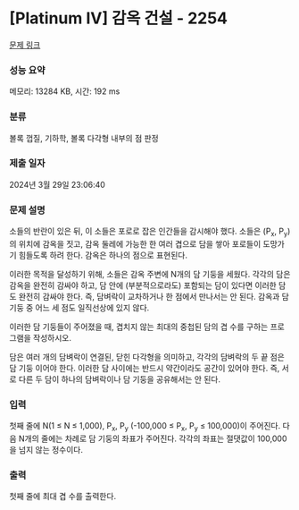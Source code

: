# [Platinum IV] 감옥 건설 - 2254 

[문제 링크](https://www.acmicpc.net/problem/2254) 

### 성능 요약

메모리: 13284 KB, 시간: 192 ms

### 분류

볼록 껍질, 기하학, 볼록 다각형 내부의 점 판정

### 제출 일자

2024년 3월 29일 23:06:40

### 문제 설명

<p>소들의 반란이 있은 뒤, 이 소들은 포로로 잡은 인간들을 감시해야 했다. 소들은 (P<sub>x</sub>, P<sub>y</sub>)의 위치에 감옥을 짓고, 감옥 둘레에 가능한 한 여러 겹으로 담을 쌓아 포로들이 도망가기 힘들도록 하려 한다. 감옥은 하나의 점으로 표현된다.</p>

<p>이러한 목적을 달성하기 위해, 소들은 감옥 주변에 N개의 담 기둥을 세웠다. 각각의 담은 감옥을 완전히 감싸야 하고, 담 안에 (부분적으로라도) 포함되는 담이 있다면 이러한 담도 완전히 감싸야 한다. 즉, 담벼락이 교차하거나 한 점에서 만나서는 안 된다. 감옥과 담 기둥 중 어느 세 점도 일직선상에 있지 않다.</p>

<p>이러한 담 기둥들이 주어졌을 때, 겹치지 않는 최대의 중첩된 담의 겹 수를 구하는 프로그램을 작성하시오.</p>

<p>담은 여러 개의 담벼락이 연결된, 닫힌 다각형을 의미하고, 각각의 담벼락의 두 끝 점은 담 기둥 이어야 한다. 이러한 담 사이에는 반드시 약간이라도 공간이 있어야 한다. 즉, 서로 다른 두 담이 하나의 담벼락이나 담 기둥을 공유해서는 안 된다.</p>

### 입력 

 <p>첫째 줄에 N(1 ≤ N ≤ 1,000), P<sub>x</sub>, P<sub>y</sub> (-100,000 ≤ P<sub>x</sub>, P<sub>y</sub> ≤ 100,000)이 주어진다. 다음 N개의 줄에는 차례로 담 기둥의 좌표가 주어진다. 각각의 좌표는 절댓값이 100,000을 넘지 않는 정수이다.</p>

### 출력 

 <p>첫째 줄에 최대 겹 수를 출력한다.</p>


